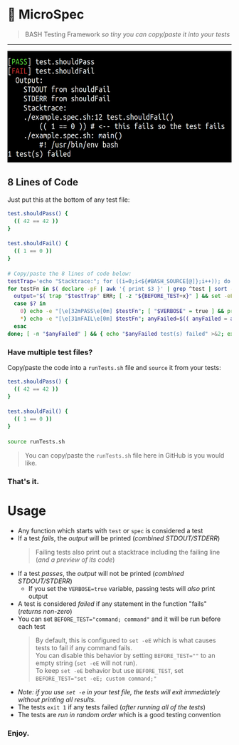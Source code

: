 # 🧫 MicroSpec

> BASH Testing Framework _so tiny you can copy/paste it into your tests_

---

<img alt="Screenshot of MicroSpec output" src="screenshot.png" height=250 />

## 8 Lines of Code

Just put this at the bottom of any test file:

```sh
test.shouldPass() {
  (( 42 == 42 ))
}

test.shouldFail() {
  (( 1 == 0 ))
}

# Copy/paste the 8 lines of code below:
testTrap='echo "Stacktrace:"; for ((i=0;i<${#BASH_SOURCE[@]};i++)); do echo "${BASH_SOURCE[i]}:${LINENO[i]} ${FUNCNAME[i]}()\n$( sed "${LINENO[i]}q;d" "${BASH_SOURCE[i]}" | sed "s/^ *//g" | sed "s/^/    /" )"; done'
for testFn in $( declare -pF | awk '{ print $3 }' | grep ^test | sort -R ); do
  output="$( trap "$testTrap" ERR; [ -z "${BEFORE_TEST+x}" ] && set -eE || eval "$BEFORE_TEST"; $testFn 2>&1 )"
  case $? in
    0) echo -e "[\e[32mPASS\e[0m] $testFn"; [ "$VERBOSE" = true ] && printf '  %s\n%s\n' Output: "$( echo -e "$output" | sed 's/^/    /' )" ;;
    *) echo -e "[\e[31mFAIL\e[0m] $testFn"; anyFailed=$(( anyFailed = anyFailed + 1 )); printf '  %s\n%s\n' Output: "$( echo -e "$output" | sed 's/^/    /' )" ;;
  esac
done; [ -n "$anyFailed" ] && { echo "$anyFailed test(s) failed" >&2; exit 1; }
```

### Have multiple test files?

Copy/paste the code into a `runTests.sh` file and `source` it from your tests:

```sh
test.shouldPass() {
  (( 42 == 42 ))
}

test.shouldFail() {
  (( 1 == 0 ))
}

source runTests.sh
```

> You can copy/paste the `runTests.sh` file here in GitHub is you would like.

### That's it.

# Usage

- Any function which starts with `test` or `spec` is considered a test
- If a test _fails_, the _output_ will be printed (_combined STDOUT/STDERR_)
  > Failing tests also print out a stacktrace including the failing line (_and a preview of its code_)
- If a test _passes_, the _output_ will not be printed (_combined STDOUT/STDERR_)
  - If you set the `VERBOSE=true` variable, passing tests will _also_ print output
- A test is considered _failed_ if any statement in the function "fails" (_returns non-zero_)
- You can set `BEFORE_TEST="command; command"` and it will be run before each test
  > By default, this is configured to `set -eE` which is what causes tests to fail if any command fails.  
  > You can disable this behavior by setting `BEFORE_TEST=""` to an empty string (`set -eE` will not run).  
  > To keep `set -eE` behavior but use `BEFORE_TEST`, set `BEFORE_TEST="set -eE; custom command;"`
- _Note: if you use `set -e` in your test file, the tests will exit immediately without printing all results._
- The tests `exit 1` if any tests failed (_after running all of the tests_)
- The tests are _run in random order_ which is a good testing convention

### Enjoy.
